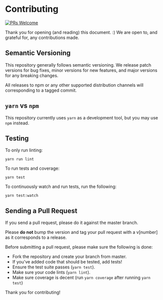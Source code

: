 # Contributing

[![PRs Welcome][pr-welcome-badge]][pr-welcome-link]

Thank you for opening (and reading) this document. :)
We are open to, and grateful for, any contributions made.

## Semantic Versioning

This repository generally follows semantic versioning. We release patch versions for bug fixes, minor versions for new features, and major versions for any breaking changes.

All releases to npm or any other supported distribution channels will corresponding to a tagged commit.

## `yarn` vs `npm`

This repository currently uses `yarn` as a development tool, but you may use `npm` instead.

## Testing

To only run linting:

`yarn run lint`

To run tests and coverage:

`yarn test`

To continuously watch and run tests, run the following:

`yarn test:watch`

## Sending a Pull Request

If you send a pull request, please do it against the master branch.

Please __do not__ bump the version and tag your pull request with a v\[number\] as it corresponds to a release.

Before submitting a pull request, please make sure the following is done:

-   Fork the repository and create your branch from master.
-   If you've added code that should be tested, add tests!
-   Ensure the test suite passes (`yarn test`).
-   Make sure your code lints (`yarn lint`).
-   Make sure coverage is decent (run `yarn coverage` after running `yarn test`)

Thank you for contributing!

[pr-welcome-badge]: https://img.shields.io/badge/PRs-Welcome-ff69b4.svg?style=flat-square
[pr-welcome-link]: https://github.com/yeojz/otplib/blob/master/CONTRIBUTING.md
